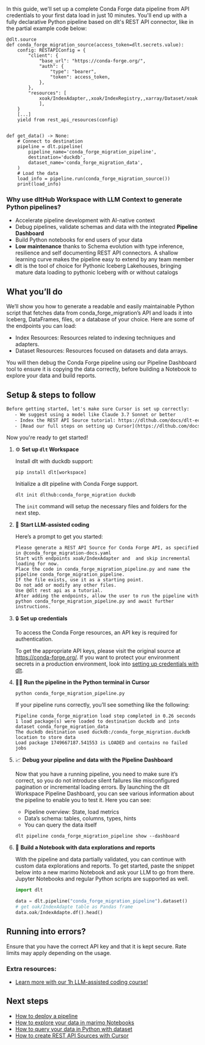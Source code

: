In this guide, we'll set up a complete Conda Forge data pipeline from API credentials to your first data load in just 10 minutes. You'll end up with a fully declarative Python pipeline based on dlt's REST API connector, like in the partial example code below:

```python-outcome
@dlt.source
def conda_forge_migration_source(access_token=dlt.secrets.value):
    config: RESTAPIConfig = {
        "client": {
            "base_url": "https://conda-forge.org/",
            "auth": {
                "type": "bearer",
                "token": access_token,
            },
        },
        "resources": [
            xoak/IndexAdapter,,xoak/IndexRegistry,,xarray/Dataset/xoak
            ],
    }
    [...]
    yield from rest_api_resources(config)


def get_data() -> None:
    # Connect to destination
    pipeline = dlt.pipeline(
        pipeline_name='conda_forge_migration_pipeline',
        destination='duckdb',
        dataset_name='conda_forge_migration_data', 
    )
    # Load the data
    load_info = pipeline.run(conda_forge_migration_source())
    print(load_info) 
```

### Why use dltHub Workspace with LLM Context to generate Python pipelines?

- Accelerate pipeline development with AI-native context
- Debug pipelines, validate schemas and data with the integrated **Pipeline Dashboard**
- Build Python notebooks for end users of your data
- **Low maintenance** thanks to Schema evolution with type inference, resilience and self documenting REST API connectors. A shallow learning curve makes the pipeline easy to extend by any team member
- dlt is the tool of choice for Pythonic Iceberg Lakehouses, bringing mature data loading to pythonic Iceberg with or without catalogs

## What you’ll do

We’ll show you how to generate a readable and easily maintainable Python script that fetches data from conda_forge_migration’s API and loads it into Iceberg, DataFrames, files, or a database of your choice. Here are some of the endpoints you can load:

- Index Resources: Resources related to indexing techniques and adapters.
- Dataset Resources: Resources focused on datasets and data arrays.

You will then debug the Conda Forge pipeline using our Pipeline Dashboard tool to ensure it is copying the data correctly, before building a Notebook to explore your data and build reports.

## Setup & steps to follow

```default
Before getting started, let's make sure Cursor is set up correctly:
   - We suggest using a model like Claude 3.7 Sonnet or better
   - Index the REST API Source tutorial: https://dlthub.com/docs/dlt-ecosystem/verified-sources/rest_api/ and add it to context as **@dlt rest api**
   - [Read our full steps on setting up Cursor](https://dlthub.com/docs/dlt-ecosystem/llm-tooling/cursor-restapi#23-configuring-cursor-with-documentation)
```

Now you're ready to get started!

1. ⚙️ **Set up `dlt` Workspace**
    
    Install dlt with duckdb support:
    ```shell
    pip install dlt[workspace]
    ```

    Initialize a dlt pipeline with Conda Forge support.
    ```shell
    dlt init dlthub:conda_forge_migration duckdb
    ```

    The `init` command will setup the necessary files and folders for the next step.
    
2. 🤠 **Start LLM-assisted coding**
    
    Here’s a prompt to get you started:
    
    ```prompt
    Please generate a REST API Source for Conda Forge API, as specified in @conda_forge_migration-docs.yaml 
    Start with endpoints xoak/IndexAdapter and  and skip incremental loading for now. 
    Place the code in conda_forge_migration_pipeline.py and name the pipeline conda_forge_migration_pipeline. 
    If the file exists, use it as a starting point. 
    Do not add or modify any other files. 
    Use @dlt rest api as a tutorial. 
    After adding the endpoints, allow the user to run the pipeline with python conda_forge_migration_pipeline.py and await further instructions.
    ```

    
3. 🔒 **Set up credentials** 
    
    To access the Conda Forge resources, an API key is required for authentication.
    
    To get the appropriate API keys, please visit the original source at https://conda-forge.org/.
    If you want to protect your environment secrets in a production environment, look into [setting up credentials with dlt](https://dlthub.com/docs/walkthroughs/add_credentials).
    
4. 🏃‍♀️ **Run the pipeline in the Python terminal in Cursor**
    
    ```shell
    python conda_forge_migration_pipeline.py
    ```
    
    If your pipeline runs correctly, you’ll see something like the following:
    
    ```shell
    Pipeline conda_forge_migration load step completed in 0.26 seconds
    1 load package(s) were loaded to destination duckdb and into dataset conda_forge_migration_data
    The duckdb destination used duckdb:/conda_forge_migration.duckdb location to store data
    Load package 1749667187.541553 is LOADED and contains no failed jobs
    ```
    
5. 📈 **Debug your pipeline and data with the Pipeline Dashboard**

    Now that you have a running pipeline, you need to make sure it’s correct, so you do not introduce silent failures like misconfigured pagination or incremental loading errors. By launching the dlt Workspace Pipeline Dashboard, you can see various information about the pipeline to enable you to test it. Here you can see:
    - Pipeline overview: State, load metrics
    - Data’s schema: tables, columns, types, hints
    - You can query the data itself
    
    ```shell
    dlt pipeline conda_forge_migration_pipeline show --dashboard
    ```
    
6. 🐍 **Build a Notebook with data explorations and reports**

    With the pipeline and data partially validated, you can continue with custom data explorations and reports. To get started, paste the snippet below into a new marimo Notebook and ask your LLM to go from there. Jupyter Notebooks and regular Python scripts are supported as well.

    
    ```python
    import dlt

   data = dlt.pipeline("conda_forge_migration_pipeline").dataset()
   # get oak/IndexAdapte table as Pandas frame
   data.oak/IndexAdapte.df().head()
    ```

## Running into errors?

Ensure that you have the correct API key and that it is kept secure. Rate limits may apply depending on the usage.

### Extra resources:

- [Learn more with our 1h LLM-assisted coding course!](https://www.youtube.com/watch?v=GGid70rnJuM)

## Next steps

- [How to deploy a pipeline](https://dlthub.com/docs/walkthroughs/deploy-a-pipeline)
- [How to explore your data in marimo Notebooks](https://dlthub.com/docs/general-usage/dataset-access/marimo)
- [How to query your data in Python with dataset](https://dlthub.com/docs/general-usage/dataset-access/dataset)
- [How to create REST API Sources with Cursor](https://dlthub.com/docs/dlt-ecosystem/llm-tooling/cursor-restapi)